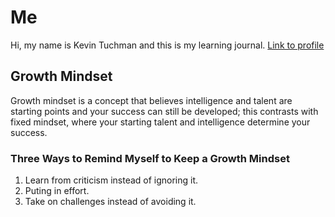# **Me**

Hi, my name is Kevin Tuchman and this is my learning journal. [Link to profile](https://github.com/kevintuchman)

## **Growth Mindset**

Growth mindset is a concept that believes intelligence and talent are starting points and your success can still be developed; this contrasts with fixed mindset, where your starting talent and intelligence determine your success. 

### **Three Ways to Remind Myself to Keep a Growth Mindset**
1. Learn from criticism instead of ignoring it.
1. Puting in effort.
1. Take on challenges instead of avoiding it.
